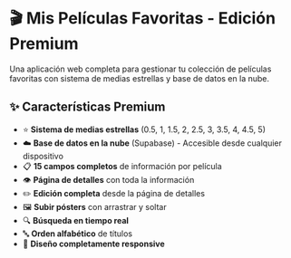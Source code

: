 # 🎬 Mis Películas Favoritas - Edición Premium

Una aplicación web completa para gestionar tu colección de películas favoritas con sistema de medias estrellas y base de datos en la nube.

## ✨ Características Premium

- ⭐ **Sistema de medias estrellas** (0.5, 1, 1.5, 2, 2.5, 3, 3.5, 4, 4.5, 5)
- ☁️ **Base de datos en la nube** (Supabase) - Accesible desde cualquier dispositivo
- 📋 **15 campos completos** de información por película
- 👁️ **Página de detalles** con toda la información
- ✏️ **Edición completa** desde la página de detalles
- 🖼️ **Subir pósters** con arrastrar y soltar
- 🔍 **Búsqueda en tiempo real**
- 🔤 **Orden alfabético** de títulos
- 📱 **Diseño completamente responsive**
